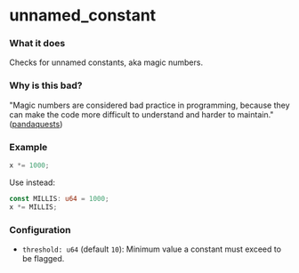 # unnamed_constant

### What it does
Checks for unnamed constants, aka magic numbers.

### Why is this bad?
"Magic numbers are considered bad practice in programming, because they can make the code
more difficult to understand and harder to maintain." ([pandaquests])

### Example
```rust
x *= 1000;
```
Use instead:
```rust
const MILLIS: u64 = 1000;
x *= MILLIS;
```

### Configuration
- `threshold: u64` (default `10`): Minimum value a constant must exceed to be flagged.

[pandaquests]: https://levelup.gitconnected.com/whats-so-bad-about-magic-numbers-4c0a0c524b7d
